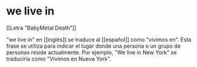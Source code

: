 # we live in

[[Letra "BabyMetal Death"]]

"we live in" en [[inglés]] se traduce al [[español]] como "vivimos en". Esta frase se utiliza para indicar el lugar donde una persona o un grupo de personas reside actualmente. Por ejemplo, "We live in New York" se traduciría como "Vivimos en Nueva York".